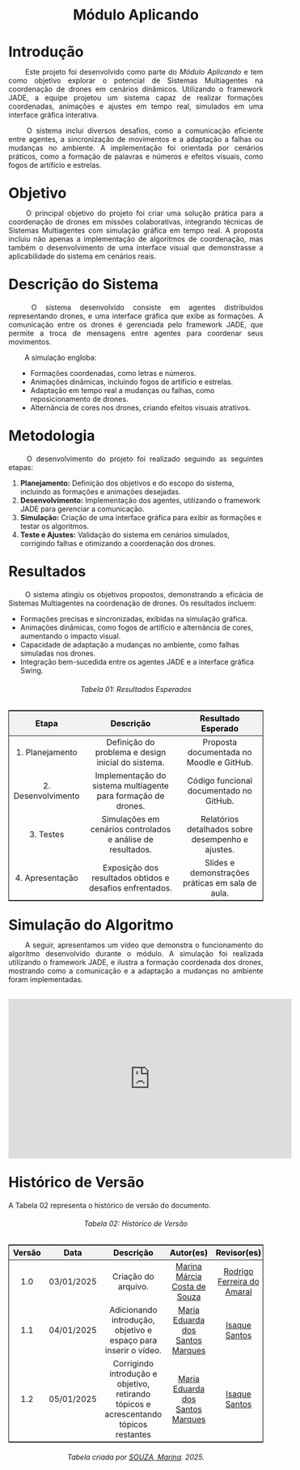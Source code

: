<!DOCTYPE html>
<html lang="pt-br">
<head>
  <meta charset="UTF-8">
  <meta name="viewport" content="width=device-width, initial-scale=1.0">
  <title>Módulo Aplicando</title>
  <style>
    /* Estilo geral para as tabelas */
    table {
      margin: 0 auto;
      border-collapse: collapse;
      width: 100%;
      max-width: 1200px;
      text-align: center;
      border: 1px solid black;
      font-size: 16px;
      margin-bottom: 20px;
    }

    th, td {
      padding: 8px;
      border: 1px solid black;
    }

    thead th {
      background-color: #f2f2f2;
      color: #000;
    }

    /* Alteração para o modo escuro */
    @media (prefers-color-scheme: dark) {
      thead th {
        color: #888;
      }
    }

    /* Espaçamento adicional para textos abaixo das tabelas */
    .section-text {
      margin-top: 20px;
    }

    /* Estilo para o vídeo */
    .video-container {
      text-align: center;
      margin-top: 30px;
    }
  </style>
</head>
<body>
  <h1 align="center"><strong>Módulo Aplicando</strong></h1>

  <h1 style="font-weight: bold; margin-bottom: 10px;">Introdução</h1>
  <p align="justify">
    &emsp;&emsp; Este projeto foi desenvolvido como parte do <em>Módulo Aplicando</em> e tem como objetivo explorar o potencial de Sistemas Multiagentes na coordenação de drones em cenários dinâmicos. Utilizando o framework JADE, a equipe projetou um sistema capaz de realizar formações coordenadas, animações e ajustes em tempo real, simulados em uma interface gráfica interativa.
  </p>
  <p align="justify">
    &emsp;&emsp; O sistema inclui diversos desafios, como a comunicação eficiente entre agentes, a sincronização de movimentos e a adaptação a falhas ou mudanças no ambiente. A implementação foi orientada por cenários práticos, como a formação de palavras e números e efeitos visuais, como fogos de artifício e estrelas.
  </p>

  <h1 style="font-weight: bold; margin-top: 30px; margin-bottom: 10px;">Objetivo</h1>
  <p align="justify">
    &emsp;&emsp; O principal objetivo do projeto foi criar uma solução prática para a coordenação de drones em missões colaborativas, integrando técnicas de Sistemas Multiagentes com simulação gráfica em tempo real. A proposta incluiu não apenas a implementação de algoritmos de coordenação, mas também o desenvolvimento de uma interface visual que demonstrasse a aplicabilidade do sistema em cenários reais.
  </p>

  <h1 style="font-weight: bold; margin-top: 30px; margin-bottom: 20px;">Descrição do Sistema</h1>
  <p align="justify">
    &emsp;&emsp; O sistema desenvolvido consiste em agentes distribuídos representando drones, e uma interface gráfica que exibe as formações. A comunicação entre os drones é gerenciada pelo framework JADE, que permite a troca de mensagens entre agentes para coordenar seus movimentos.
  </p>
  <p align="justify">
    &emsp;&emsp; A simulação engloba:
  </p>
  <ul style="margin-left: 20px;">
    <li>Formações coordenadas, como letras e números.</li>
    <li>Animações dinâmicas, incluindo fogos de artifício e estrelas.</li>
    <li>Adaptação em tempo real a mudanças ou falhas, como reposicionamento de drones.</li>
    <li>Alternância de cores nos drones, criando efeitos visuais atrativos.</li>
  </ul>

  <h1 style="font-weight: bold; margin-top: 30px; margin-bottom: 20px;">Metodologia</h1>
  <p align="justify">
    &emsp;&emsp; O desenvolvimento do projeto foi realizado seguindo as seguintes etapas:
  </p>
  <ol>
    <li><strong>Planejamento:</strong> Definição dos objetivos e do escopo do sistema, incluindo as formações e animações desejadas.</li>
    <li><strong>Desenvolvimento:</strong> Implementação dos agentes, utilizando o framework JADE para gerenciar a comunicação.</li>
    <li><strong>Simulação:</strong> Criação de uma interface gráfica para exibir as formações e testar os algoritmos.</li>
    <li><strong>Teste e Ajustes:</strong> Validação do sistema em cenários simulados, corrigindo falhas e otimizando a coordenação dos drones.</li>
  </ol>

  <h1 style="font-weight: bold; margin-top: 30px; margin-bottom: 20px;">Resultados</h1>
  <p align="justify">
    &emsp;&emsp; O sistema atingiu os objetivos propostos, demonstrando a eficácia de Sistemas Multiagentes na coordenação de drones. Os resultados incluem:
  </p>
  <ul>
    <li>Formações precisas e sincronizadas, exibidas na simulação gráfica.</li>
    <li>Animações dinâmicas, como fogos de artifício e alternância de cores, aumentando o impacto visual.</li>
    <li>Capacidade de adaptação a mudanças no ambiente, como falhas simuladas nos drones.</li>
    <li>Integração bem-sucedida entre os agentes JADE e a interface gráfica Swing.</li>
  </ul>

  <h6 align="center">Tabela 01: Resultados Esperados</h6>
  <div style="text-align: center;">
    <table class="tabela-resultados">
      <thead>
        <tr>
          <th>Etapa</th>
          <th>Descrição</th>
          <th>Resultado Esperado</th>
        </tr>
      </thead>
      <tbody>
        <tr>
          <td>1. Planejamento</td>
          <td>Definição do problema e design inicial do sistema.</td>
          <td>Proposta documentada no Moodle e GitHub.</td>
        </tr>
        <tr>
          <td>2. Desenvolvimento</td>
          <td>Implementação do sistema multiagente para formação de drones.</td>
          <td>Código funcional documentado no GitHub.</td>
        </tr>
        <tr>
          <td>3. Testes</td>
          <td>Simulações em cenários controlados e análise de resultados.</td>
          <td>Relatórios detalhados sobre desempenho e ajustes.</td>
        </tr>
        <tr>
          <td>4. Apresentação</td>
          <td>Exposição dos resultados obtidos e desafios enfrentados.</td>
          <td>Slides e demonstrações práticas em sala de aula.</td>
        </tr>
      </tbody>
    </table>
  </div>


  <h1 style="font-weight: bold; margin-top: 30px; margin-bottom: 10px;">Simulação do Algoritmo</h1>
  <p align="justify">
    &emsp;&emsp; A seguir, apresentamos um vídeo que demonstra o funcionamento do algoritmo desenvolvido durante o módulo. A simulação foi realizada utilizando o framework JADE, e ilustra a formação coordenada dos drones, mostrando como a comunicação e a adaptação a mudanças no ambiente foram implementadas.
  </p>
  <div class="video-container">
    <iframe width="560" height="315" src="https://www.youtube.com/embed/NDC42u8LhFw" 
            title="YouTube video player" frameborder="0" 
            allow="accelerometer; autoplay; clipboard-write; encrypted-media; gyroscope; picture-in-picture" 
            allowfullscreen>
    </iframe>
  </div>

  <h1 style="font-weight: bold; margin-top: 30px; margin-bottom: 10px;">Histórico de Versão</h1>
  <p align="justify" class="section-text">
    A Tabela 02 representa o histórico de versão do documento.
  </p>

  <h6 align="center">Tabela 02: Histórico de Versão</h6>
  <div style="text-align: center;">
    <table>
      <thead>
        <tr>
          <th>Versão</th>
          <th>Data</th>
          <th>Descrição</th>
          <th>Autor(es)</th>
          <th>Revisor(es)</th>
        </tr>
      </thead>
      <tbody>
        <tr>
          <td>1.0</td>
          <td>03/01/2025</td>
          <td>Criação do arquivo.</td>
          <td><a href="https://github.com/The-Boss-Nina" target="_blank">Marina Márcia Costa de Souza</a></td>
          <td><a href="https://github.com/rodrigoFAmaral" target="_blank">Rodrigo Ferreira do Amaral</a></td>
        </tr>
        <tr>
          <td>1.1</td>
          <td>04/01/2025</td>
          <td>Adicionando introdução, objetivo e espaço para inserir o vídeo.</td>
          <td><a href="https://github.com/EduardaSMarques" target="_blank">Maria Eduarda dos Santos Marques</a></td>
          <td><a href="https://github.com/IsaqueSH" target="_blank">Isaque Santos</a></td>
        </tr>
        <tr>
          <td>1.2</td>
          <td>05/01/2025</td>
          <td> Corrigindo introdução e objetivo, retirando tópicos e acrescentando tópicos restantes</td>
          <td><a href="https://github.com/EduardaSMarques" target="_blank">Maria Eduarda dos Santos Marques</a></td>
          <td><a href="https://github.com/IsaqueSH" target="_blank">Isaque Santos</a></td>
        </tr>
      </tbody>
    </table>
    <p style="margin-top: 10px; text-align: center;">
      <em>Tabela criada por <a href="https://github.com/The-Boss-Nina" target="_blank">SOUZA, Marina</a>. 2025.</em>
    </p>
  </div>
</body>
</html>
